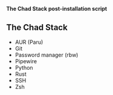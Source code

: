 **The Chad Stack post-installation script**

## The Chad Stack

- AUR (Paru)
- Git
- Password manager (rbw)
- Pipewire
- Python
- Rust
- SSH
- Zsh
